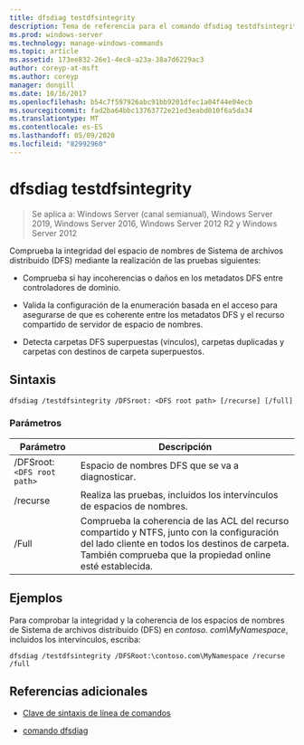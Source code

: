 ```yaml
---
title: dfsdiag testdfsintegrity
description: Tema de referencia para el comando dfsdiag testdfsintegrity, que comprueba la integridad del espacio de nombres Sistema de archivos distribuido (DFS).
ms.prod: windows-server
ms.technology: manage-windows-commands
ms.topic: article
ms.assetid: 173ee832-26e1-4ec8-a23a-38a7d6229ac3
author: coreyp-at-msft
ms.author: coreyp
manager: dongill
ms.date: 10/16/2017
ms.openlocfilehash: b54c7f597926abc91bb9201dfec1a04f44e04ecb
ms.sourcegitcommit: fad2ba64bbc13763772e21ed3eabd010f6a5da34
ms.translationtype: MT
ms.contentlocale: es-ES
ms.lasthandoff: 05/09/2020
ms.locfileid: "82992960"
---
```

# <a name="dfsdiag-testdfsintegrity"></a>dfsdiag testdfsintegrity

> Se aplica a: Windows Server (canal semianual), Windows Server 2019, Windows Server 2016, Windows Server 2012 R2 y Windows Server 2012

Comprueba la integridad del espacio de nombres de Sistema de archivos distribuido (DFS) mediante la realización de las pruebas siguientes:

- Comprueba si hay incoherencias o daños en los metadatos DFS entre controladores de dominio.

- Valida la configuración de la enumeración basada en el acceso para asegurarse de que es coherente entre los metadatos DFS y el recurso compartido de servidor de espacio de nombres.

- Detecta carpetas DFS superpuestas (vínculos), carpetas duplicadas y carpetas con destinos de carpeta superpuestos.

## <a name="syntax"></a>Sintaxis

```
dfsdiag /testdfsintegrity /DFSroot: <DFS root path> [/recurse] [/full]
```

### <a name="parameters"></a>Parámetros

| Parámetro | Descripción |
| --------- | ----------- |
| /DFSroot:`<DFS root path>` | Espacio de nombres DFS que se va a diagnosticar. |
| /recurse | Realiza las pruebas, incluidos los intervínculos de espacios de nombres. |
| /Full | Comprueba la coherencia de las ACL del recurso compartido y NTFS, junto con la configuración del lado cliente en todos los destinos de carpeta. También comprueba que la propiedad online esté establecida. |

## <a name="examples"></a>Ejemplos

Para comprobar la integridad y la coherencia de los espacios de nombres de Sistema de archivos distribuido (DFS) en *contoso. com\MyNamespace*, incluidos los intervínculos, escriba:

```
dfsdiag /testdfsintegrity /DFSRoot:\contoso.com\MyNamespace /recurse /full
```

## <a name="additional-references"></a>Referencias adicionales

- [Clave de sintaxis de línea de comandos](command-line-syntax-key.md)

- [comando dfsdiag](dfsdiag.md)
